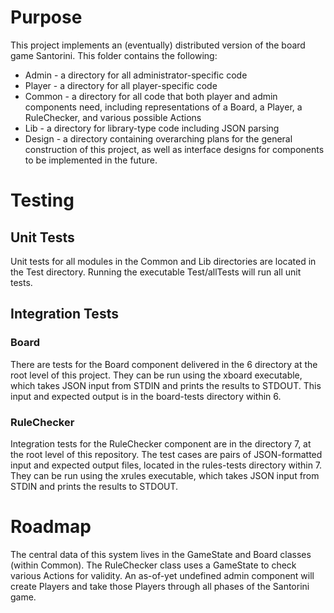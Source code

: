 # Purpose

This project implements an (eventually) distributed version of the board game
Santorini. This folder contains the following:

* Admin - a directory for all administrator-specific code
* Player - a directory for all player-specific code
* Common - a directory for all code that both player and admin components need,
including representations of a Board, a Player, a RuleChecker, and various
possible Actions
* Lib - a directory for library-type code including JSON parsing
* Design - a directory containing overarching plans for the general construction
 of this project, as well as interface designs for components to be implemented
 in the future.

# Testing

## Unit Tests

Unit tests for all modules in the Common and Lib directories are located in the
Test directory. Running the executable Test/allTests will run all unit tests.

## Integration Tests

### Board
There are tests for the Board component delivered in the 6 directory at the
root level of this project. They can be run using the xboard executable, which
takes JSON input from STDIN and prints the results to STDOUT. This input and
expected output is in the board-tests directory within 6.

### RuleChecker
Integration tests for the RuleChecker component are in the directory 7, at the root
level of this repository. The test cases are pairs of JSON-formatted input and
expected output files, located in the rules-tests directory within 7.
They can be run using the xrules executable, which takes JSON input from STDIN
and prints the results to STDOUT.

# Roadmap

The central data of this system lives in the GameState and Board classes
(within Common). The RuleChecker class uses a GameState to check various
Actions for validity. An as-of-yet undefined admin component will create
Players and take those Players through all phases of the Santorini game.
